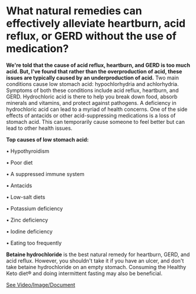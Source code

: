 # What natural remedies can effectively alleviate heartburn, acid reflux, or GERD without the use of medication?

**We're told that the cause of acid reflux, heartburn, and GERD is too much acid. But, I've found that rather than the overproduction of acid, these issues are typically caused by an underproduction of acid.** Two main conditions cause low stomach acid: hypochlorhydria and achlorhydria. Symptoms of both these conditions include acid reflux, heartburn, and GERD. Hydrochloric acid is there to help you break down food, absorb minerals and vitamins, and protect against pathogens. A deficiency in hydrochloric acid can lead to a myriad of health concerns. One of the side effects of antacids or other acid-suppressing medications is a loss of stomach acid. This can temporarily cause someone to feel better but can lead to other health issues.

**Top causes of low stomach acid:**

• Hypothyroidism

• Poor diet

• A suppressed immune system

• Antacids

• Low-salt diets

• Potassium deficiency

• Zinc deficiency

• Iodine deficiency

• Eating too frequently

**Betaine hydrochloride** is the best natural remedy for heartburn, GERD, and acid reflux. However, you shouldn't take it if you have an ulcer, and don't take betaine hydrochloride on an empty stomach. Consuming the Healthy Keto diet® and doing intermittent fasting may also be beneficial.

 [See Video/Image/Document](https://hls-player.drberg.com/asset?path=migrated-assets/fixed-march-19th-heart-burn)
